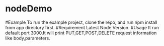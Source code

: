# nodeDemo
#Example
To run the example project, clone the repo, and run npm install from app directory first.
#Requirement
Latest Node Version.
#Usage
It run default port 3000.It will print PUT,GET,POST,DELETE request information like body,parameters.
